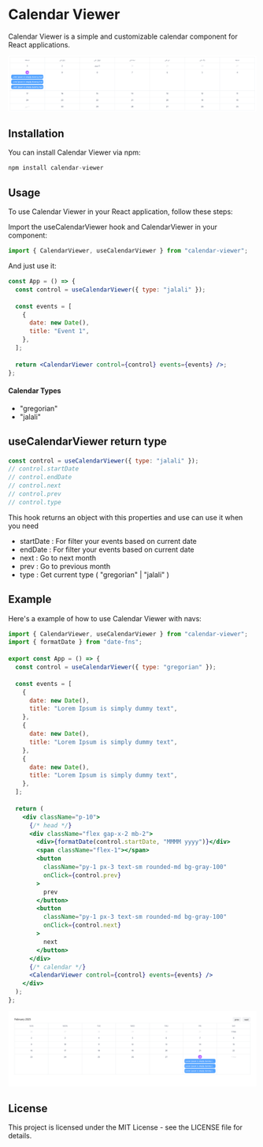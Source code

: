 # Calendar Viewer

Calendar Viewer is a simple and customizable calendar component for React applications.

![Example](https://raw.githubusercontent.com/alirezakasirzare/calendar-viewer/refs/heads/main/src/assets/example1.png)

## Installation

You can install Calendar Viewer via npm:

```jsx
npm install calendar-viewer
```

## Usage

To use Calendar Viewer in your React application, follow these steps:

Import the useCalendarViewer hook and CalendarViewer in your component:

```jsx
import { CalendarViewer, useCalendarViewer } from "calendar-viewer";
```

And just use it:

```jsx
const App = () => {
  const control = useCalendarViewer({ type: "jalali" });

  const events = [
    {
      date: new Date(),
      title: "Event 1",
    },
  ];

  return <CalendarViewer control={control} events={events} />;
};
```

#### Calendar Types

- "gregorian"
- "jalali"

## useCalendarViewer return type

```jsx
const control = useCalendarViewer({ type: "jalali" });
// control.startDate
// control.endDate
// control.next
// control.prev
// control.type
```

This hook returns an object with this properties and use can use it when you need

- startDate : For filter your events based on current date
- endDate : For filter your events based on current date
- next : Go to next month
- prev : Go to previous month
- type : Get current type ( "gregorian" | "jalali" )

## Example

Here's a example of how to use Calendar Viewer with navs:

```jsx
import { CalendarViewer, useCalendarViewer } from "calendar-viewer";
import { formatDate } from "date-fns";

export const App = () => {
  const control = useCalendarViewer({ type: "gregorian" });

  const events = [
    {
      date: new Date(),
      title: "Lorem Ipsum is simply dummy text",
    },
    {
      date: new Date(),
      title: "Lorem Ipsum is simply dummy text",
    },
    {
      date: new Date(),
      title: "Lorem Ipsum is simply dummy text",
    },
  ];

  return (
    <div className="p-10">
      {/* head */}
      <div className="flex gap-x-2 mb-2">
        <div>{formatDate(control.startDate, "MMMM yyyy")}</div>
        <span className="flex-1"></span>
        <button
          className="py-1 px-3 text-sm rounded-md bg-gray-100"
          onClick={control.prev}
        >
          prev
        </button>
        <button
          className="py-1 px-3 text-sm rounded-md bg-gray-100"
          onClick={control.next}
        >
          next
        </button>
      </div>
      {/* calendar */}
      <CalendarViewer control={control} events={events} />
    </div>
  );
};
```

![Example](https://raw.githubusercontent.com/alirezakasirzare/calendar-viewer/refs/heads/main/src/assets/example2.png)

## License

This project is licensed under the MIT License - see the LICENSE file for details.
